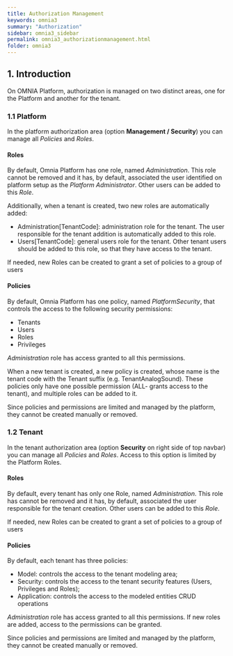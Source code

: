 ```yaml
---
title: Authorization Management
keywords: omnia3
summary: "Authorization"
sidebar: omnia3_sidebar
permalink: omnia3_authorizationmanagement.html
folder: omnia3
---
```


## 1. Introduction

On OMNIA Platform, authorization is managed on two distinct areas, one for the Platform and another for the tenant.

### 1.1 Platform

In the platform authorization area (option **Management / Security**) you can manage all *Policies* and *Roles*. 

#### Roles

By default, Omnia Platform has one role, named *Administration*. This role cannot be removed and it has, by default, associated the user identified on platform setup as the *Platform Administrator*. Other users can be added to this *Role*.

Additionally, when a tenant is created, two new roles are automatically added:

- Administration[TenantCode]: administration role for the tenant. The user responsible for the tenant addition is automatically added to this role.
- Users[TenantCode]: general users role for the tenant. Other tenant users should be added to this role, so that they have access to the tenant.

If needed, new Roles can be created to grant a set of policies to a group of users

#### Policies

By default, Omnia Platform has one policy, named *PlatformSecurity*, that controls the access to the following security permissions:

- Tenants
- Users
- Roles
- Privileges

*Administration* role has access granted to all this permissions.

When a new tenant is created, a new policy is created, whose name is the tenant code with the Tenant suffix (e.g. TenantAnalogSound). These policies only have one possible permission (ALL- grants access to the tenant), and multiple roles can be added to it.

Since policies and permissions are limited and managed by the platform, they cannot be created manually or removed.


### 1.2 Tenant

In the tenant authorization area (option **Security** on right side of top navbar) you can manage all *Policies* and *Roles*. Access to this option is limited by the Platform Roles.

#### Roles

By default, every tenant has only one Role, named *Administration*. This role has cannot be removed and it has, by default, associated the user responsible for the tenant creation. Other users can be added to this *Role*.


If needed, new Roles can be created to grant a set of policies to a group of users

#### Policies

By default, each tenant has three policies:

- Model: controls the access to the tenant modeling area;
- Security: controls the access to the tenant security features (Users, Privileges and Roles);
- Application: controls the access to the modeled entities CRUD operations

*Administration* role has access granted to all this permissions. If new roles are added, access to the permissions can be granted.

Since policies and permissions are limited and managed by the platform, they cannot be created manually or removed.
